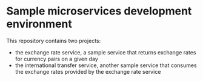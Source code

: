 # Sample microservices development environment

This repository contains two projects:

* the exchange rate service, a sample service that returns exchange rates for currency pairs on a given day
* the international transfer service, another sample service that consumes the exchange rates provided by the
  exchange rate service
